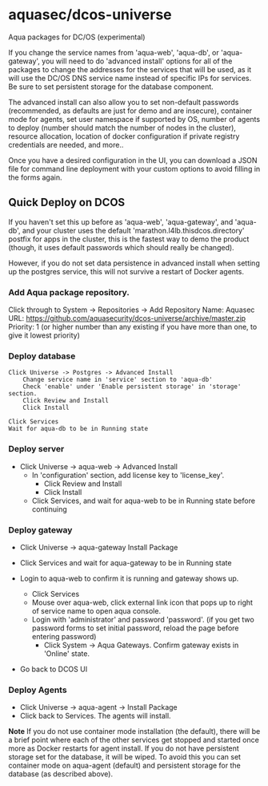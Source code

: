 # aquasec/dcos-universe

Aqua packages for DC/OS (experimental)

If you change the service names from 'aqua-web', 'aqua-db', or 'aqua-gateway', you will need to do 'advanced install' options for all of the packages to change the addresses for the services that will be used, as it will use the DC/OS DNS service name instead of specific IPs for services.  Be sure to set persistent storage for the database component.

The advanced install can also allow you to set non-default passwords (recommended, as defaults are just for demo and are insecure), container mode for agents, set user namespace if supported by OS, number of agents to deploy (number should match the number of nodes in the cluster), resource allocation, location of docker configuration if private registry credentials are needed, and more..

Once you have a desired configuration in the UI, you can download a JSON file for command line deployment with your custom options to avoid filling in the forms again.


## Quick Deploy on DCOS


If you haven't set this up before as 'aqua-web', 'aqua-gateway', and 'aqua-db', and your cluster uses the default 'marathon.l4lb.thisdcos.directory' postfix for apps in the cluster, this is the fastest way to demo the product (though, it uses default passwords which should really be changed).

However, if you do not set data persistence in advanced install when setting up the postgres service, this will not survive a restart of Docker agents.

### Add Aqua package repository.


Click through to System -> Repositories -> Add Repository
  Name:  Aquasec
  URL:   https://github.com/aquasecurity/dcos-universe/archive/master.zip
  Priority:  1 (or higher number than any existing if you have more than one, to give it lowest priority)


### Deploy database
	Click Universe -> Postgres -> Advanced Install
		Change service name in 'service' section to 'aqua-db'
		Check 'enable' under 'Enable persistent storage' in 'storage' section.
		Click Review and Install
		Click Install

	Click Services
	Wait for aqua-db to be in Running state



### Deploy server
* Click Universe -> aqua-web -> Advanced Install
	* In 'configuration' section, add license key to 'license_key'.
		* Click Review and Install
		* Click Install
	* Click Services, and wait for aqua-web to be in Running state before continuing

### Deploy gateway

* Click Universe -> aqua-gateway Install Package
* Click Services and wait for aqua-gateway to be in Running state

* Login to aqua-web to confirm it is running and gateway shows up.
	* Click Services
	* Mouse over aqua-web, click external link icon that pops up to right of service name to open aqua console.
	* Login with 'administrator' and password 'password'.  (if you get two password forms to set initial password, reload the page before entering password)
		* Click System -> Aqua Gateways.  Confirm gateway exists in 'Online' state.

* Go back to DCOS UI


### Deploy Agents

* Click Universe -> aqua-agent -> Install Package
* Click back to Services.  The agents will install.


**Note**
If you do not use container mode installation (the default), there will be a brief point where each of the other services get stopped and started once more as Docker restarts for agent install.  If you do not have persistent storage set for the database, it will be wiped.  To avoid this you can set container mode on aqua-agent (default) and persistent storage for the database (as described above).

